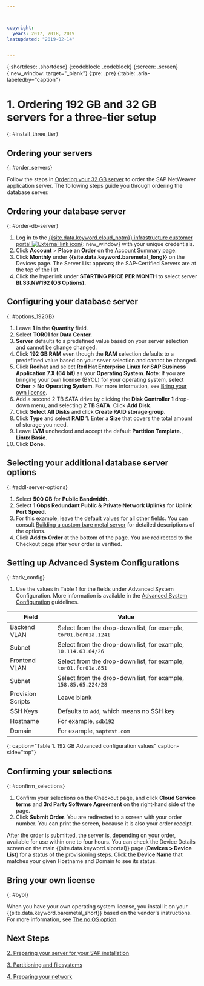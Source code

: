 ```yaml
---



copyright:
  years: 2017, 2018, 2019
lastupdated: "2019-02-14"


---
```


{:shortdesc: .shortdesc}
{:codeblock: .codeblock}
{:screen: .screen}
{:new_window: target="_blank"}
{:pre: .pre}
{:table: .aria-labeledby="caption"}

# 1. Ordering 192 GB and 32 GB servers for a three-tier setup
{: #install_three_tier}

## Ordering your servers
{: #order_servers}

Follow the steps in [Ordering your 32 GB server](/docs/infrastructure/sap-netweaver-rhel-qrg?topic=sap-netweaver-rhel-qrg-install_32GB#order_32GB) to order the SAP NetWeaver application server. The following steps guide you through ordering the database server.

## Ordering your database server
{: #order-db-server}

1. Log in to the [{{site.data.keyword.cloud_notm}} infrastructure customer portal ![External link icon](../icons/launch-glyph.svg "External link icon")](https://control.softlayer.com){: new_window} with your unique credentials.
2. Click  **Account** > **Place an Order** on the Account Summary page.
3. Click **Monthly** under **{{site.data.keyword.baremetal_long}}** on the Devices page. The Server List appears; the SAP-Certified Servers are at the top of the list.
4. Click the hyperlink under **STARTING PRICE PER MONTH** to select server **BI.S3.NW192 (OS Options).**

## Configuring your database server
{: #options_192GB}

1. Leave **1** in the **Quantity** field.
2. Select **TOR01** for **Data Center.**
3. **Server** defaults to a predefined value based on your server selection and cannot be change changed.
4. Click **192 GB RAM** even though the **RAM** selection defaults to a predefined value based on your sever selection and cannot be changed.
5. Click **Redhat** and select **Red Hat Enterprise Linux for SAP Business Application 7.X (64 bit)** as your **Operating System**. **Note**: If you are bringing your own license (BYOL) for your operating system, select **Other** > **No Operating System**. For more information, see [Bring your own license](#byol).
6. Add a second 2 TB SATA drive by clicking the **Disk Controller 1** drop-down menu, and selecting **2 TB SATA**. Click **Add Disk**.
7. Click **Select All Disks** and click **Create RAID storage group**.
8. Click **Type** and select **RAID 1**. Enter a **Size** that covers the total amount of storage you need.
9. Leave **LVM** unchecked and accept the default **Partition Template.**, **Linux Basic**.
10. Click **Done**.

## Selecting your additional database server options
{: #addl-server-options}

1. Select **500 GB** for **Public Bandwidth.**
2. Select **1 Gbps Redundant Public & Private Network Uplinks** for **Uplink Port Speed.**
3. For this example, leave the default values for all other fields. You can consult [Building a custom bare metal server](/docs/bare-metal?topic=bare-metal-ordering-baremetal-server#addl-server-options) for detailed descriptions of the options.
4.	Click **Add to Order** at the bottom of the page. You are redirected to the Checkout page after your order is verified.

## Setting up Advanced System Configurations
{: #adv_config}

1. Use the values in Table 1 for the fields under Advanced System Configuration. More information is available in the [Advanced System Configuration](/docs/bare-metal?topic=bare-metal-ordering-baremetal-server#adv-system-config) guidelines.

|              Field               |      Value                                                           |
| -------------------------------- | -------------------------------------------------------------------- |
|Backend VLAN                      | Select from the drop-down list, for example, `tor01.bcr01a.1241`     |
|Subnet                            | Select from the drop-down list, for example, `10.114.63.64/26`       |
|Frontend VLAN                     | Select from the drop-down list, for example, `tor01.fcr01a.851`      |
|Subnet                            | Select from the drop-down list, for example, `158.85.65.224/28`      |
|Provision Scripts                 | Leave blank                                                          |
|SSH Keys                          | Defaults to `Add`, which means no SSH key                            |
|Hostname                          | For example, `sdb192`                                                |
|Domain                            | For example, `saptest.com`                                           |
{: caption="Table 1. 192 GB Advanced configuration values" caption-side="top"}  

## Confirming your selections
{: #confirm_selections}

1. Confirm your selections on the Checkout page, and click **Cloud Service terms** and **3rd Party Software Agreement** on the right-hand side of the page.
2. Click **Submit Order**. You are redirected to a screen with your order number. You can print the screen, because it is also your order receipt.

After the order is submitted, the server is, depending on your order, available for use within one to four hours. You can check the Device Details screen on the main {{site.data.keyword.slportal}} page (**Devices > Device List**) for a status of the provisioning steps. Click the **Device Name** that matches your given Hostname and Domain to see its status.

## Bring your own license
{: #byol}

When you have your own operating system license, you install it on your {{site.data.keyword.baremetal_short}} based on the vendor's instructions. For more information, see [The no OS option](/docs/bare-metal?topic=bare-metal-the-no-os-option#how-to-install-an-operating-system-on-a-no-os-server-).

## Next Steps

  [2. Preparing your server for your SAP installation](/docs/infrastructure/sap-netweaver-rhel-qrg?topic=sap-netweaver-rhel-qrg-prepare_256GB)

  [3. Partitioning and filesystems](/docs/infrastructure/sap-netweaver-rhel-qrg?topic=sap-netweaver-rhel-qrg-3-partitioning-and-file-systems)

  [4. Preparing your network](/docs/infrastructure/sap-netweaver-rhel-qrg?topic=sap-netweaver-rhel-qrg-network#network)
